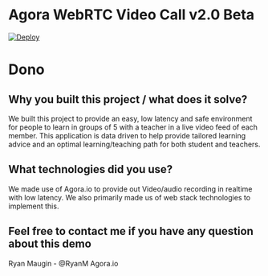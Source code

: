 # Agora WebRTC Video Call v2.0 Beta

[![Deploy](https://www.herokucdn.com/deploy/button.svg)](https://heroku.com/deploy)


# Dono

## Why you built this project / what does it solve?

We built this project to provide an easy, low latency and safe environment for people to learn in groups of 5 with a teacher in a live video feed of each member. This application is data driven to help provide tailored learning advice and an optimal learning/teaching path for both student and teachers.

## What technologies did you use?

We made use of Agora.io to provide out Video/audio recording  in realtime with low latency. We also primarily made us of web stack technologies to implement this.

## Feel free to contact me if you have any question about this demo
Ryan Maugin - @RyanM
Agora.io
